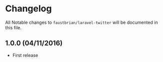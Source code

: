 # Changelog

All Notable changes to `faustbrian/laravel-twitter` will be documented in this file.

## 1.0.0 (04/11/2016)
- First release
